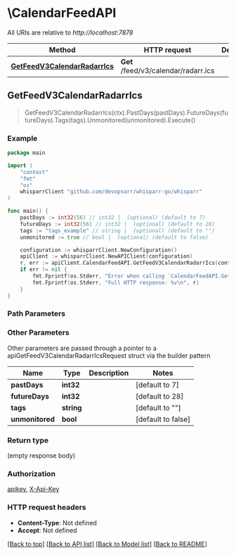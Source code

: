 # \CalendarFeedAPI

All URIs are relative to *http://localhost:7878*

Method | HTTP request | Description
------------- | ------------- | -------------
[**GetFeedV3CalendarRadarrIcs**](CalendarFeedAPI.md#GetFeedV3CalendarRadarrIcs) | **Get** /feed/v3/calendar/radarr.ics | 



## GetFeedV3CalendarRadarrIcs

> GetFeedV3CalendarRadarrIcs(ctx).PastDays(pastDays).FutureDays(futureDays).Tags(tags).Unmonitored(unmonitored).Execute()



### Example

```go
package main

import (
	"context"
	"fmt"
	"os"
	whisparrClient "github.com/devopsarr/whisparr-go/whisparr"
)

func main() {
	pastDays := int32(56) // int32 |  (optional) (default to 7)
	futureDays := int32(56) // int32 |  (optional) (default to 28)
	tags := "tags_example" // string |  (optional) (default to "")
	unmonitored := true // bool |  (optional) (default to false)

	configuration := whisparrClient.NewConfiguration()
	apiClient := whisparrClient.NewAPIClient(configuration)
	r, err := apiClient.CalendarFeedAPI.GetFeedV3CalendarRadarrIcs(context.Background()).PastDays(pastDays).FutureDays(futureDays).Tags(tags).Unmonitored(unmonitored).Execute()
	if err != nil {
		fmt.Fprintf(os.Stderr, "Error when calling `CalendarFeedAPI.GetFeedV3CalendarRadarrIcs``: %v\n", err)
		fmt.Fprintf(os.Stderr, "Full HTTP response: %v\n", r)
	}
}
```

### Path Parameters



### Other Parameters

Other parameters are passed through a pointer to a apiGetFeedV3CalendarRadarrIcsRequest struct via the builder pattern


Name | Type | Description  | Notes
------------- | ------------- | ------------- | -------------
 **pastDays** | **int32** |  | [default to 7]
 **futureDays** | **int32** |  | [default to 28]
 **tags** | **string** |  | [default to &quot;&quot;]
 **unmonitored** | **bool** |  | [default to false]

### Return type

 (empty response body)

### Authorization

[apikey](../README.md#apikey), [X-Api-Key](../README.md#X-Api-Key)

### HTTP request headers

- **Content-Type**: Not defined
- **Accept**: Not defined

[[Back to top]](#) [[Back to API list]](../README.md#documentation-for-api-endpoints)
[[Back to Model list]](../README.md#documentation-for-models)
[[Back to README]](../README.md)

